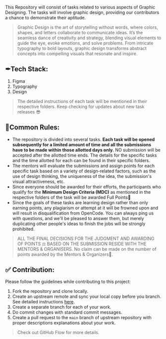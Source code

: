 This Repository will consist of tasks related to various aspects of Graphic Designing. The tasks will involve graphic design, providing our contributors a chance to demonstrate their aptitude.

> Graphic Design is the art of storytelling without words, where colors, shapes, and letters collaborate to communicate ideas. It’s the seamless dance of creativity and strategy, blending visual elements to guide the eye, evoke emotions, and solve problems. From intricate typography to bold layouts, graphic design transforms abstract concepts into compelling visuals that resonate and inspire.
> 

## ✒Tech Stack:

1. Figma
2. Typography
3. Design

> The detailed instructions of each task will be mentioned in their respective folders. Keep checking for updates about new task releases 😎
> 

## 🧾Common Rules:

- The repository is divided into several tasks. **Each task will be opened subsequently for a limited amount of time and all the submissions have to be made within those allotted days only.** NO submission will be accepted after the allotted time ends. The details for the specific tasks and the time allotted for each can be found in their specific folders.
- The mentors will evaluate the submissions and assign points for each specific task based on a variety of design-related factors, such as the use of design thinking, the uniqueness of the idea, the submission's visual attractiveness, etc.
- Since everyone should be awarded for their efforts, the participants who qualify for the **Minimum Design Criteria (MDC)** as mentioned in the respective folders of the task will be awarded Full Points🎉
- Since the goals of these tasks are learning design rather than only earning points, any plagiarism or attempt at it will be frowned upon and will result in disqualification from OpenCode. You can always ping us with questions, and we'll be pleased to answer them, but merely duplicating other people's ideas to finish the jobs will be strongly prohibited.

> ALL THE FINAL DECISIONS FOR THE JUDGMENT AND AWARDING OF POINTS ⚖️ BASED ON THE SUBMISSION RESIDE WITH THE MENTORS & ORGANISERS. No claim can be made on the number of points awarded by the Mentors & Organizers🙂.
> 

## ✅ Contribution:

Please follow the guidelines while contributing to this project:

1. Fork the repository and clone locally.
2. Create an upstream remote and sync your local copy before you branch. See detailed instructions [here](https://help.github.com/articles/syncing-a-fork).
3. Create a separate branch for each of your work.
4. Do commit changes with standard commit messages.
5. Create a pull request to the `main` branch of upstream repository with proper descriptions explanations about your work.

> Check out GitHub Flow for more details.
>
